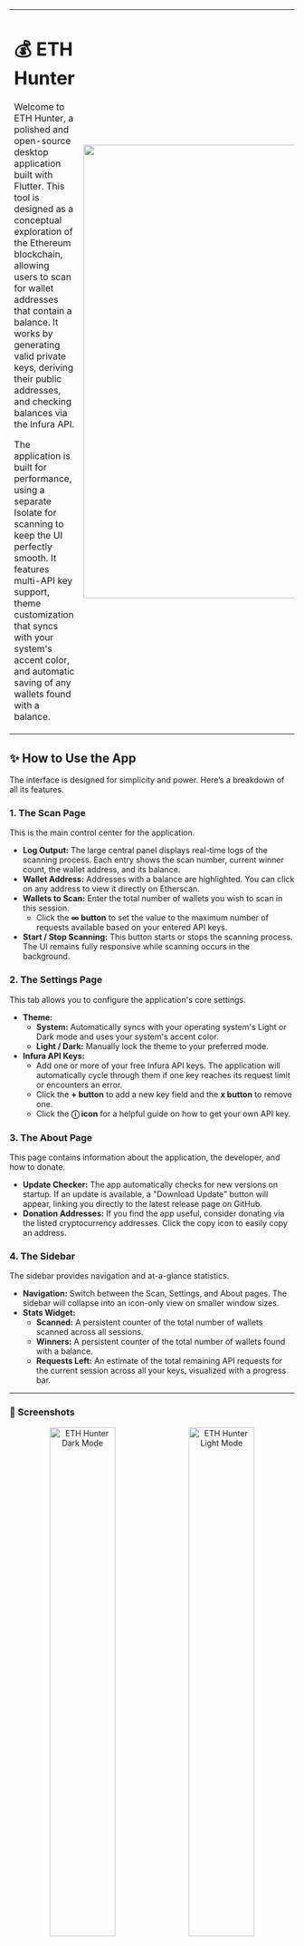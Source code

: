 <table>
  <tr>
    <td>
      <h1>💰 ETH Hunter</h1>
      <p>Welcome to ETH Hunter, a polished and open-source desktop application built with Flutter. This tool is designed as a conceptual exploration of the Ethereum blockchain, allowing users to scan for wallet addresses that contain a balance. It works by generating valid private keys, deriving their public addresses, and checking balances via the Infura API.</p>
      <p>The application is built for performance, using a separate Isolate for scanning to keep the UI perfectly smooth. It features multi-API key support, theme customization that syncs with your system's accent color, and automatic saving of any wallets found with a balance.</p>
    </td>
    <td align="right">
      <img src="https://ik.imagekit.io/ROVOID/ETH%20Hunter.png" alt="ETH Hunter App Screenshot" width="800">
    </td>
  </tr>
</table>

## ✨ How to Use the App

The interface is designed for simplicity and power. Here’s a breakdown of all its features.

### 1. The Scan Page

This is the main control center for the application.

*   **Log Output:** The large central panel displays real-time logs of the scanning process. Each entry shows the scan number, current winner count, the wallet address, and its balance.
*   **Wallet Address:** Addresses with a balance are highlighted. You can click on any address to view it directly on Etherscan.
*   **Wallets to Scan:** Enter the total number of wallets you wish to scan in this session.
    *   Click the **∞ button** to set the value to the maximum number of requests available based on your entered API keys.
*   **Start / Stop Scanning:** This button starts or stops the scanning process. The UI remains fully responsive while scanning occurs in the background.

### 2. The Settings Page

This tab allows you to configure the application's core settings.

*   **Theme:**
    *   **System:** Automatically syncs with your operating system's Light or Dark mode and uses your system's accent color.
    *   **Light / Dark:** Manually lock the theme to your preferred mode.
*   **Infura API Keys:**
    *   Add one or more of your free Infura API keys. The application will automatically cycle through them if one key reaches its request limit or encounters an error.
    *   Click the **+ button** to add a new key field and the **x button** to remove one.
    *   Click the **ⓘ icon** for a helpful guide on how to get your own API key.

### 3. The About Page

This page contains information about the application, the developer, and how to donate.

*   **Update Checker:** The app automatically checks for new versions on startup. If an update is available, a "Download Update" button will appear, linking you directly to the latest release page on GitHub.
*   **Donation Addresses:** If you find the app useful, consider donating via the listed cryptocurrency addresses. Click the copy icon to easily copy an address.

### 4. The Sidebar

The sidebar provides navigation and at-a-glance statistics.

*   **Navigation:** Switch between the Scan, Settings, and About pages. The sidebar will collapse into an icon-only view on smaller window sizes.
*   **Stats Widget:**
    *   **Scanned:** A persistent counter of the total number of wallets scanned across all sessions.
    *   **Winners:** A persistent counter of the total number of wallets found with a balance.
    *   **Requests Left:** An estimate of the total remaining API requests for the current session across all your keys, visualized with a progress bar.

---

### 📸 Screenshots
<p align="center">
  <img src="https://ik.imagekit.io/ROVOID/Main%20Page%20Dark.png" alt="ETH Hunter Dark Mode" width="48%">
  <img src="https://ik.imagekit.io/ROVOID/Main%20Page%20Light.png" alt="ETH Hunter Light Mode" width="48%">
</p>
<p align="center">
  <img src="https://ik.imagekit.io/ROVOID/Settings.png" alt="Settings Page Screenshot" width="48%">
  <img src="https://ik.imagekit.io/ROVOID/History.png" alt="History Dialog Screenshot" width="48%">
</p>
<p align="center">
  <img src="https://ik.imagekit.io/ROVOID/ETH%20Hunter%20v1.0.1%20Android%201.jpg" alt="Android Home Page" width="24%">
  <img src="https://ik.imagekit.io/ROVOID/ETH%20Hunter%20v1.0.1%20Android%202.jpg" alt="Android Settings Page Light" width="24%">
  <img src="https://ik.imagekit.io/ROVOID/ETH%20Hunter%20v1.0.1%20Android%202.5.jpg" alt="Android Settings Page Dark" width="24%">
  <img src="https://ik.imagekit.io/ROVOID/ETH%20Hunter%20v1.0.1%20Android%203.jpg" alt="Android Scanner Stats" width="24%">
</p>

---

## 💻 Downloads

| ETH Hunter v1.0.1 | Download Link (Installer) | Download Link (Portable) |
| :--- | :---: | :---: |
| **Windows** (x64) | [**Download**](https://github.com/IMROVOID/ETH-Hunter/releases/download/v1.0.1/ETH-Hunter-v1.0.1-Windows-Setup.exe) | [**Download**](https://github.com/IMROVOID/ETH-Hunter/releases/download/v1.0.1/ETH-Hunter-v1.0.1-Windows-Portable.zip) |
| **macOS** (Intel & Apple Silicon) | [**Download**](https://github.com/IMROVOID/ETH-Hunter/releases/download/v1.0.1/ETH-Hunter-v1.0.1-macOS.dmg) | [**Download**](https://github.com/IMROVOID/ETH-Hunter/releases/download/v1.0.1/ETH-Hunter-v1.0.1-macOS-Portable.zip) |
| **Linux** (x64) | - | [**Download**](https://github.com/IMROVOID/ETH-Hunter/releases/download/v1.0.1/ETH-Hunter-v1.0.1-Linux-Portable.zip) |
| **Android** (.apk) | [**Download**](https://github.com/IMROVOID/ETH-Hunter/releases/download/v1.0.1/ETH-Hunter-v1.0.1-Android.apk) | - |

---

## 👨‍💻 For Developers

This section provides a guide for developers who want to understand the codebase, build from source, or contribute to the project.

### Codebase Overview

The project is structured to separate concerns, making it easier to navigate and maintain.

*   **`lib/main.dart`**: The entry point of the application. It handles platform-specific initializations (like setting up the desktop window size) and launches the main `MyApp` widget.
*   **`lib/providers/app_provider.dart`**: This is the core state management hub, using `ChangeNotifier` from the Provider package. It manages the application's entire state, including theme settings, API key storage, scanning status, log entries, and update checks.
*   **`lib/services/scanner_isolate.dart`**: This file contains the high-performance scanning logic. The entire process runs inside a separate `Isolate` (a different thread) to ensure the UI remains smooth and responsive. It communicates with the `AppProvider` using a `SendPort` to send back logs, winners, and API usage stats.
*   **`lib/screens/`**: This directory holds the UI for each of the main views in the application.
    *   `main_layout.dart`: The main scaffold that contains the sidebar for desktop and the bottom navigation bar for mobile. It manages the page view and the animated background.
    *   `scan_page.dart`: The UI for the primary scanning interface.
    *   `settings_page.dart`: The UI for managing the theme and Infura API keys.
    *   `about_page.dart`: The UI containing app info, social links, and donation details.
*   **`lib/core/theme/`**: Contains the theme definition (`app_theme.dart`), which uses a custom `ThemeExtension` (`CustomColors`) to define a rich, accessible color palette for both light and dark modes.

### Building from Source

To build and run this project locally, you'll need the Flutter SDK installed.

1.  **Clone the Repository:**
    ```bash
    git clone https://github.com/IMROVOID/ETH-Hunter.git
    ```
2.  **Navigate to the Project Directory:**
    ```bash
    cd ETH-Hunter
    ```
3.  **Install Dependencies:**
    ```bash
    flutter pub get
    ```
4.  **Run the App:**
    Connect a device or start an emulator, then run the build command for your desired platform:
    ```bash
    # To run on Windows desktop
    flutter run -d windows

    # To run on macOS desktop
    flutter run -d macos

    # To run on Linux desktop
    flutter run -d linux

    # To run on an Android device
    flutter run -d android
    ```

### Using the GitHub Actions Workflow for Releases

This repository includes a pre-configured GitHub Actions workflow that automatically builds and releases the application for all supported platforms.

1.  **Fork the Repository:**
    Click the "Fork" button at the top right of this page to create your own copy of the repository.

2.  **Enable Actions on Your Fork:**
    Navigate to the "Actions" tab in your forked repository. You may need to enable workflows if they are disabled on forks by default.

3.  **Make Your Changes:**
    Clone your forked repository, create a new branch, and make any code modifications you need.

4.  **Push a New Version Tag:**
    The workflow is triggered when you push a tag that starts with `v` (e.g., `v1.0.2`, `v1.1.0`). To do this:
    ```bash
    # Commit your changes first
    git commit -am "My new feature"
    git push origin main

    # Create and push a new tag
    git tag v1.0.2
    git push origin v1.0.2
    ```

5.  **Monitor the Workflow:**
    Go to the "Actions" tab in your forked repository. You will see the "Build & Release" workflow running. It will build the app for Windows, macOS, Linux, and Android, then create a new **draft release** on your repository's "Releases" page with all the compiled application files attached as artifacts.

---

## 📜 License & Copyright

This project is completely open source and available to the public. You are free to use, modify, distribute, and fork this software for any purpose. No attribution is required, but it is appreciated.

---

## © About the Developer

This application was developed and is maintained by **Roham Andarzgou**.

I'm a passionate professional from Iran specializing in Graphic Design, Web Development, and cross-platform app development with Dart & Flutter. I thrive on turning innovative ideas into reality, whether it's a stunning visual, a responsive website, or a polished desktop app like this one. I also develop immersive games using Unreal Engine.

*   **Website:** [rovoid.ir](https://rovoid.ir)
*   **GitHub:** [IMROVOID](https://github.com/IMROVOID)
*   **LinkedIn:** [Roham Andarzgou](https://www.linkedin.com/in/roham-andarzgouu)

### 🙏 Support This Project

If you find this application useful, please consider a donation. As I am based in Iran, cryptocurrency is the only way I can receive support. Thank you!

| Cryptocurrency | Address |
| :--- | :--- |
| **Bitcoin** (BTC) | `bc1qd35yqx3xt28dy6fd87xzd62cj7ch35p68ep3p8` |
| **Ethereum** (ETH) | `0xA39Dfd80309e881cF1464dDb00cF0a17bF0322e3` |
| **USDT** (TRC20) | `THMe6FdXkA2Pw45yKaXBHRnkX3fjyKCzfy` |
| **Solana** (SOL) | `9QZHMTN4Pu6BCxiN2yABEcR3P4sXtBjkog9GXNxWbav1` |
| **TON** | `UQCp0OawnofpZTNZk-69wlqIx_wQpzKBgDpxY2JK5iynh3mC` |
